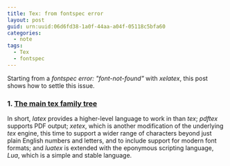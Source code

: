 ```yaml
---
title: Tex: from fontspec error
layout: post
guid: urn:uuid:06d6fd38-1a0f-44aa-a04f-05118c5bfa60
categories:
  - note
tags:
  - Tex
  - fontspec
---
```


Starting from a *fontspec error: "font-not-found"* with *xelatex*, this post shows how to settle this issue.


### 1. [The main tex family tree](https://www.overleaf.com/learn/latex/Articles/The_TeX_family_tree:_LaTeX,_pdfTeX,_XeTeX,_LuaTeX_and_ConTeXt)

In short, *latex* provides a higher-level language to work in than *tex*; *pdftex* supports PDF output; *xetex*, which is another modification of the underlying *tex* engine, this time to support a wider range of characters beyond just plain English numbers and letters, and to include support for modern font formats; and *luatex* is extended with the eponymous scripting language, *Lua*, which is a simple and stable language.

